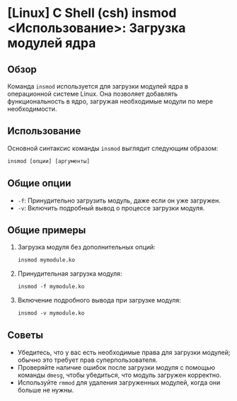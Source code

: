 # [Linux] C Shell (csh) insmod <Использование>: Загрузка модулей ядра

## Обзор
Команда `insmod` используется для загрузки модулей ядра в операционной системе Linux. Она позволяет добавлять функциональность в ядро, загружая необходимые модули по мере необходимости.

## Использование
Основной синтаксис команды `insmod` выглядит следующим образом:

```csh
insmod [опции] [аргументы]
```

## Общие опции
- `-f`: Принудительно загрузить модуль, даже если он уже загружен.
- `-v`: Включить подробный вывод о процессе загрузки модуля.

## Общие примеры
1. Загрузка модуля без дополнительных опций:
   ```csh
   insmod mymodule.ko
   ```

2. Принудительная загрузка модуля:
   ```csh
   insmod -f mymodule.ko
   ```

3. Включение подробного вывода при загрузке модуля:
   ```csh
   insmod -v mymodule.ko
   ```

## Советы
- Убедитесь, что у вас есть необходимые права для загрузки модулей; обычно это требует прав суперпользователя.
- Проверяйте наличие ошибок после загрузки модуля с помощью команды `dmesg`, чтобы убедиться, что модуль загружен корректно.
- Используйте `rmmod` для удаления загруженных модулей, когда они больше не нужны.